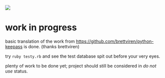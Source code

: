 <img src="http://www.cyberpunkreview.com/wp-content/uploads/toomanysecrets.gif" />

# work in progress

basic translation of the work from https://github.com/brettviren/python-keepass is done. (thanks brettviren)

try `ruby testy.rb` and see the test database spit out before your very eyes.

plenty of work to be done yet; project should still be considered in *do not use* status.
